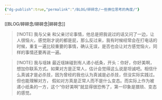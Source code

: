 ```yaml
---
{"dg-publish":true,"permalink":"/BLOG/碎碎念/一些换位思考的角度/"}
---
```


[[BLOG/碎碎念/碎碎念\|碎碎念]]


> [!NOTE] 我与父亲
> 和父亲讨论事情，他总是把我说过的话又问了一边，让人很恼火，感觉刚才说的都是屁，那么反过来，我有时候经常会在打电话的时候，重复一遍比较重要的事情，确认无误，是否也会让对方感觉恼火，同样的事情还要再说一遍。



> [!NOTE] 我与瑶妹
> 最近瑶妹碰到有人递小纸条，开头：你好，你好美啊，想加你联系方式。如果对方是正常人，估计会觉得这么说是坦诚吧。相信什么真诚才是必杀技，因为曾经的我也认为真诚是必杀技，但没实际实践过。但也能理解对方， 假如对方真是正常人而不是什么变态。而实际上作为被递小纸条的一方，这个“你好美啊”就显得很恐怖了，第一印象是猥琐、变态的感觉。






